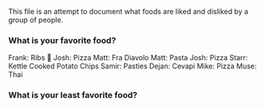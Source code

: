 This file is an attempt to document what foods are liked and disliked by a group of people.

### What is your favorite food?
Frank: Ribs :meat_on_bone:
Josh: Pizza
Matt: Fra Diavolo
Matt: Pasta
Josh: Pizza
Starr: Kettle Cooked Potato Chips
Samir: Pasties
Dejan: Cevapi
Mike: Pizza
Muse: Thai
### What is your least favorite food?
